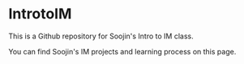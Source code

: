 # IntrotoIM
This is a Github repository for Soojin's Intro to IM class.

You can find Soojin's IM projects and learning process on this page. 



